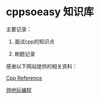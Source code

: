 

# cppsoeasy 知识库 

主要记录：

1. 面试cpp的知识点

2. 刷题记录



感谢以下网站提供的相关资料：

[Cpp Reference](https://zh.cppreference.com/w/cpp/container)

[帅地玩编程](https://www.iamshuaidi.com/2529.html)





